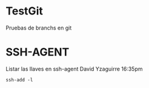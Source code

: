# TestGit
Pruebas de branchs en git
# SSH-AGENT
Listar las llaves en ssh-agent
David Yzaguirre 16:35pm
```
ssh-add -l
```

